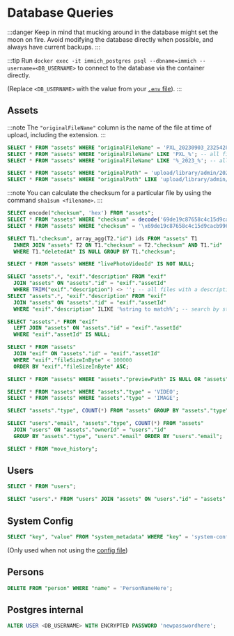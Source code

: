 # Database Queries

:::danger
Keep in mind that mucking around in the database might set the moon on fire. Avoid modifying the database directly when possible, and always have current backups.
:::

:::tip
Run `docker exec -it immich_postgres psql --dbname=immich --username=<DB_USERNAME>` to connect to the database via the container directly.

(Replace `<DB_USERNAME>` with the value from your [`.env` file](/docs/install/environment-variables#database)).
:::

## Assets

:::note
The `"originalFileName"` column is the name of the file at time of upload, including the extension.
:::

```sql title="Find by original filename"
SELECT * FROM "assets" WHERE "originalFileName" = 'PXL_20230903_232542848.jpg';
SELECT * FROM "assets" WHERE "originalFileName" LIKE 'PXL_%'; -- all files starting with PXL_
SELECT * FROM "assets" WHERE "originalFileName" LIKE '%_2023_%'; -- all files with _2023_ in the middle
```

```sql title="Find by path"
SELECT * FROM "assets" WHERE "originalPath" = 'upload/library/admin/2023/2023-09-03/PXL_2023.jpg';
SELECT * FROM "assets" WHERE "originalPath" LIKE 'upload/library/admin/2023/%';
```

:::note
You can calculate the checksum for a particular file by using the command `sha1sum <filename>`.
:::

```sql title="Find by checksum (SHA-1)"
SELECT encode("checksum", 'hex') FROM "assets";
SELECT * FROM "assets" WHERE "checksum" = decode('69de19c87658c4c15d9cacb9967b8e033bf74dd1', 'hex');
SELECT * FROM "assets" WHERE "checksum" = '\x69de19c87658c4c15d9cacb9967b8e033bf74dd1'; -- alternate notation
```

```sql title="Find duplicate assets with identical checksum (SHA-1) (excluding trashed files)"
SELECT T1."checksum", array_agg(T2."id") ids FROM "assets" T1
  INNER JOIN "assets" T2 ON T1."checksum" = T2."checksum" AND T1."id" != T2."id" AND T2."deletedAt" IS NULL
  WHERE T1."deletedAt" IS NULL GROUP BY T1."checksum";
```

```sql title="Live photos"
SELECT * FROM "assets" WHERE "livePhotoVideoId" IS NOT NULL;
```

```sql title="By description"
SELECT "assets".*, "exif"."description" FROM "exif"
  JOIN "assets" ON "assets"."id" = "exif"."assetId"
  WHERE TRIM("exif"."description") <> ''; -- all files with a description
SELECT "assets".*, "exif"."description" FROM "exif"
  JOIN "assets" ON "assets"."id" = "exif"."assetId"
  WHERE "exif"."description" ILIKE '%string to match%'; -- search by string
```

```sql title="Without metadata"
SELECT "assets".* FROM "exif"
  LEFT JOIN "assets" ON "assets"."id" = "exif"."assetId"
  WHERE "exif"."assetId" IS NULL;
```

```sql title="size < 100,000 bytes, smallest to largest"
SELECT * FROM "assets"
  JOIN "exif" ON "assets"."id" = "exif"."assetId"
  WHERE "exif"."fileSizeInByte" < 100000
  ORDER BY "exif"."fileSizeInByte" ASC;
```

```sql title="Without thumbnails"
SELECT * FROM "assets" WHERE "assets"."previewPath" IS NULL OR "assets"."thumbnailPath" IS NULL;
```

```sql title="By type"
SELECT * FROM "assets" WHERE "assets"."type" = 'VIDEO';
SELECT * FROM "assets" WHERE "assets"."type" = 'IMAGE';
```

```sql title="Count by type"
SELECT "assets"."type", COUNT(*) FROM "assets" GROUP BY "assets"."type";
```

```sql title="Count by type (per user)"
SELECT "users"."email", "assets"."type", COUNT(*) FROM "assets"
  JOIN "users" ON "assets"."ownerId" = "users"."id"
  GROUP BY "assets"."type", "users"."email" ORDER BY "users"."email";
```

```sql title="Failed file movements"
SELECT * FROM "move_history";
```

## Users

```sql title="List all users"
SELECT * FROM "users";
```

```sql title="Get owner info from asset ID"
SELECT "users".* FROM "users" JOIN "assets" ON "users"."id" = "assets"."ownerId" WHERE "assets"."id" = 'fa310b01-2f26-4b7a-9042-d578226e021f';
```

## System Config

```sql title="Custom settings"
SELECT "key", "value" FROM "system_metadata" WHERE "key" = 'system-config';
```

(Only used when not using the [config file](/docs/install/config-file))

## Persons

```sql title="Delete person and unset it for the faces it was associated with"
DELETE FROM "person" WHERE "name" = 'PersonNameHere';
```

## Postgres internal

```sql title="Change DB_PASSWORD"
ALTER USER <DB_USERNAME> WITH ENCRYPTED PASSWORD 'newpasswordhere';
```
